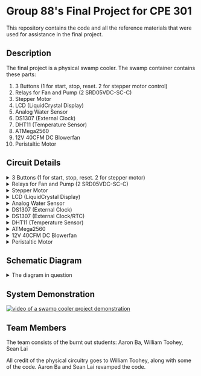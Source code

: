 # Group 88's Final Project for CPE 301

This repository contains the code and all the reference materials that were used for assistance in the final project.

## Description

The final project is a physical swamp cooler. The swamp container contains these parts:

1. 3 Buttons (1 for start, stop, reset. 2 for stepper motor control)
2. Relays for Fan and Pump (2 SRD05VDC-SC-C)
3. Stepper Motor
4. LCD (LiquidCrystal Display)
5. Analog Water Sensor
6. DS1307 (External Clock)
7. DHT11 (Temperature Sensor)
8. ATMega2560
9. 12V 40CFM DC Blowerfan
10. Peristaltic Motor

## Circuit Details

<details>
<summary>3 Buttons (1 for start, stop, reset. 2 for stepper motor)</summary>
<br>
One button is used to control the entire circuit. It can start, stop, and reset.

![image of circuit](extras/circuitPhotos/wiring_IO.JPG)

The bottom button is used to control all of the states that it can (DISABLED, IDLE). The upper two buttons are stepper motor controls to turn either clockwise or counterclockwise.

</details>

<details>
<summary>Relays for Fan and Pump (2 SRD05VDC-SC-C)</summary>
<br>
We used relays to help simplify the control of fans and pumps. They are the red rectangles.

![image of circuit](extras/circuitPhotos/wiring_control.JPG)

</details>

<details>
<summary>Stepper Motor</summary>
<br>
Stepper motor is used to adjust vent. It is to the left of the picture.

![image of circuit](extras/circuitPhotos/wiring_control.JPG)

</details>

<details>
<summary>LCD (LiquidCrystal Display)</summary>
<br>
LCD is used to help display useful information. It is the big display.

![image of circuit](extras/circuitPhotos/wiring_IO.JPG)

</details>

<details>
<summary>Analog Water Sensor</summary>
<br>
It is used to measure how much water is inside the swamp cooler. It is on the bottom of the picture.

![image of circuit](extras/buildPhotos/2_stepper_and_watersensor.JPG)

</details>

<details>
<summary>DS1307 (External Clock)</summary>
<br>
It is used to print accurate timestamps. It is in the middle of the white breadboard.

![image of circuit](extras/circuitPhotos/wiring_logic.JPG)

</details>

<details>
<summary>DS1307 (External Clock/RTC)</summary>
<br>
It is used to print accurate timestamps. It is in the middle of the white breadboard.

![image of circuit](extras/circuitPhotos/wiring_logic.JPG)

</details>

<details>
<summary>DHT11 (Temperature Sensor)</summary>
<br>
It is used to measure temperature and humidity. It is above the RTC.

![image of circuit](extras/circuitPhotos/wiring_logic.JPG)

</details>

<details>
<summary>ATMega2560</summary>
<br>
It is used to control the whole circuit. It is underneath the breadboard.

![image of circuit](extras/circuitPhotos/wiring_logic.JPG)

</details>

<details>
<summary>12V 40CFM DC Blowerfan</summary>
<br>
It is used to take in heat and dump it outside. It is the black thing with a rectangular shape.

![image of circuit](extras/buildPhotos/1_fanexhaust.jpg)

</details>

<details>
<summary>Peristaltic Motor</summary>
<br>
It is used to pump water to the cooler pad. It can be found underneat the Blowerfan.

![image of circuit](extras/buildPhotos/1_insideinprogress.jpg)

</details>

## Schematic Diagram

<details>
<summary>The diagram in question</summary>
<br>

![image of circuit](extras/1cpe301finalwiringdiagram-1.png)

</details>

## System Demonstration

[![video of a swamp cooler project demonstration](https://img.youtube.com/vi/Vm3F59e2kbA/0.jpg)](https://www.youtube.com/watch?v=Vm3F59e2kbA)

## Team Members
The team consists of the burnt out students: Aaron Ba, William Toohey, Sean Lai

All credit of the physical circuitry goes to William Toohey, along with some of the code. Aaron Ba and Sean Lai revamped the code.